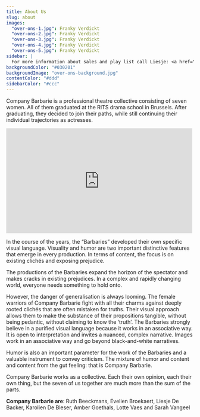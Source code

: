 ```yaml
---
title: About Us
slug: about
images:
  "over-ons-1.jpg": Franky Verdickt
  "over-ons-2.jpg": Franky Verdickt
  "over-ons-3.jpg": Franky Verdickt
  "over-ons-4.jpg": Franky Verdickt
  "over-ons-5.jpg": Franky Verdickt
sidebar: |
  For more information about sales and play list call Liesje: <a href="tel:+32486903916">+32&nbsp;486&nbsp;90&nbsp;39 16</a> or contact Thassos directly: <a href="tel:+3232350490">+32&nbsp;3&nbsp;235&nbsp;04&nbsp;90</a>.
backgroundColor: "#030201"
backgroundImage: "over-ons-background.jpg"
contentColor: "#ddd"
sidebarColor: "#ccc"
---
```


Company Barbarie is a professional theatre collective consisting of seven women. All of them graduated at the RITS drama school in Brussels. After graduating, they decided to join their paths, while still continuing their individual trajectories as actresses.

<iframe src="https://player.vimeo.com/video/292324878?title=0&byline=0&portrait=0" width="500" height="281" frameborder="0" webkitallowfullscreen mozallowfullscreen allowfullscreen></iframe>

In the course of the years, the “Barbaries” developed their own specific visual language. Visuality and humor are two important distinctive features that emerge in every production. In terms of content, the focus is on existing clichés and exposing prejudice.

The productions of the Barbaries expand the horizon of the spectator and makes cracks in existing prejudices. In a complex and rapidly changing world, everyone needs something to hold onto.

However, the danger of generalisation is always looming. The female warriors of Company Barbarie fight with all their charms against deeply rooted clichés that are often mistaken for truths. Their visual approach allows them to make the substance of their propositions tangible, without being pedantic, without claiming to know the ‘truth’. The Barbaries strongly believe in a purified visual language because it works in an associative way. It is open to interpretation and invites a nuanced, complex narrative. Images work in an associative way and go beyond black-and-white narratives.

Humor is also an important parameter for the work of the Barbaries and a valuable instrument to convey criticism. The mixture of humor and content and content from the gut feeling: that is Company Barbarie.

Company Barbarie works as a collective. Each their own opinion, each their own thing, but the seven of us together are much more than the sum of the parts.

**Company Barbarie are**: Ruth Beeckmans, Evelien Broekaert, Liesje De Backer, Karolien De Bleser, Amber Goethals, Lotte Vaes and Sarah Vangeel
